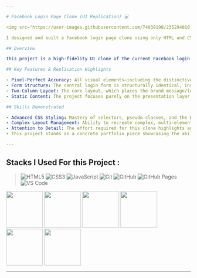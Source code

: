 ```yaml
---

# Facebook Login Page Clone (UI Replication) 💻

<img src="https://user-images.githubusercontent.com/74038190/235294010-ec412ef5-e3da-4efa-b1d4-0ab4d4638755.gif" width="100"> 

I designed and built a Facebook login page clone using only HTML and CSS, demonstrating proficiency in front-end layout and responsive styling techniques.

## Overview

This project is a high-fidelity UI clone of the current Facebook login page, meticulously recreated using only standard web development languages: HTML for structure and CSS for styling. The goal was to accurately replicate the visual design, layout, and user experience of the authentic interface, serving as a robust demonstration of front-end skills, especially in complex layout management and pixel-perfect styling. 

## Key Features & Replication Highlights

- Pixel-Perfect Accuracy: All visual elements—including the distinctive Facebook blue and green color palette, font styles (such as Roboto or similar-looking sans-serif fonts), and the classic logo placement—have been replicated to match the source material precisely.
- Form Structure: The central login form is structurally identical, including fields for email/phone and password, the main "Log In" button, the link, and the horizontal rule leading to the "Create New Account" button.
- Two-Column Layout: The core layout, which places the brand message/logo on one side and the login form on the other, is faithfully reproduced, demonstrating proficiency with modern CSS layout techniques (like Flexbox or Grid).
- Static Content: The project focuses purely on the presentation layer (HTML and CSS), successfully rendering the exact look and feel of the page without any back-end functionality or dynamic validation (i.e., it is a static clone).

## Skills Demonstrated

- Advanced CSS Styling: Mastery of selectors, pseudo-classes, and the Box Model to achieve precise visual parity.
- Complex Layout Management: Ability to recreate complex, multi-element page layouts using modern CSS techniques.
- Attention to Detail: The effort required for this clone highlights an acute attention to detail necessary for high-quality front-end work.
- This project stands as a concrete portfolio piece showcasing the ability to translate a real-world design into clean, maintainable, and accurate front-end code.

---
```


## Stacks I Used For this Project : 

>  ![HTML5](https://img.shields.io/badge/html5-%23E34F26.svg?style=for-the-badge&logo=html5&logoColor=white) ![CSS3](https://img.shields.io/badge/css3-%231572B6.svg?style=for-the-badge&logo=css3&logoColor=white) ![JavaScript](https://img.shields.io/badge/javascript-%23323330.svg?style=for-the-badge&logo=javascript&logoColor=%23F7DF1E) ![Git](https://img.shields.io/badge/git-%23F05033.svg?style=for-the-badge&logo=git&logoColor=white) ![GitHub](https://img.shields.io/badge/github-%23121011.svg?style=for-the-badge&logo=github&logoColor=white) ![GitHub Pages](https://img.shields.io/badge/GitHub%20Pages-%23222222.svg?style=for-the-badge&logo=githubpages&logoColor=white) ![VS Code](https://img.shields.io/badge/VS%20Code-%23007ACC.svg?style=for-the-badge&logo=visual-studio-code&logoColor=white) 


<img src="https://github.com/Anmol-Baranwal/Cool-GIFs-For-GitHub/assets/74038190/29fd6286-4e7b-4d6c-818f-c4765d5e39a9" width="100"> <img src="https://github.com/Anmol-Baranwal/Cool-GIFs-For-GitHub/assets/74038190/67f477ed-6624-42da-99f0-1a7b1a16eecb" width="100"> <img src="https://user-images.githubusercontent.com/74038190/212257454-16e3712e-945a-4ca2-b238-408ad0bf87e6.gif" width="100"> <img src="https://user-images.githubusercontent.com/74038190/212281775-b468df30-4edc-4bf8-a4ee-f52e1aaddc86.gif" width="100"> <img src="https://user-images.githubusercontent.com/74038190/212257468-1e9a91f1-b626-4baa-b15d-5c385dfa7ed2.gif" width="100"> <img src="https://user-images.githubusercontent.com/74038190/212257465-7ce8d493-cac5-494e-982a-5a9deb852c4b.gif" width="100"> 

---
